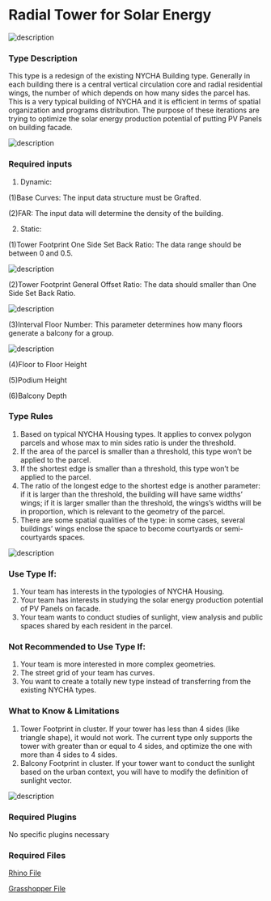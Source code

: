 # Radial Tower for Solar Energy

![description](https://github.com/YuanEleanorLiu/XIM-GSAPP-Fa20/raw/main/src/images/P-XIM%20-%20MAIN%20PHOTO.jpg)

### Type Description

This type is a redesign of the existing NYCHA Building type. Generally in each building there is a central vertical circulation core and radial residential wings, the number of which depends on how many sides the parcel has. This is a very typical building of NYCHA and it is efficient in terms of spatial organization and programs distribution. The purpose of these iterations are trying to optimize the solar energy production potential of putting PV Panels on building facade.

![description](https://github.com/YuanEleanorLiu/XIM-GSAPP-Fa20/raw/main/src/images/P-BATTERY.png)

### Required inputs

1. Dynamic:

(1)Base Curves: The input data structure must be Grafted.

(2)FAR: The input data will determine the density of the building.

2. Static:

(1)Tower Footprint One Side Set Back Ratio: The data range should be between 0 and 0.5.

![description](https://github.com/YuanEleanorLiu/XIM-GSAPP-Fa20/raw/main/src/images/P-XIM%20-%20SETBACK.jpg)

(2)Tower Footprint General Offset Ratio: The data should smaller than One Side Set Back Ratio.

![description](https://github.com/YuanEleanorLiu/XIM-GSAPP-Fa20/raw/main/src/images/P-XIM%20-%20OFFSET.jpg)

(3)Interval Floor Number: This parameter determines how many floors generate a balcony for a group.

![description](https://github.com/YuanEleanorLiu/XIM-GSAPP-Fa20/raw/main/src/images/P-XIM%20-%20Interval.jpg)

(4)Floor to Floor Height

(5)Podium Height

(6)Balcony Depth

### Type Rules

1. Based on typical NYCHA Housing types. It applies to convex polygon parcels and whose max to min sides ratio is under the threshold.
2. If the area of the parcel is smaller than a threshold, this type won’t be applied to the parcel.
3. If the shortest edge is smaller than a threshold, this type won’t be applied to the parcel.
4. The ratio of the longest edge to the shortest edge is another parameter: if it is larger than the threshold, the building will have same widths’ wings; if it is larger smaller than the threshold, the wings’s widths will be in proportion, which is relevant to the geometry of the parcel.
5. There are some spatial qualities of the type: in some cases, several buildings’ wings enclose the space to become courtyards or semi-courtyards spaces.


![description](https://github.com/l-cl3424/XIM-GSAPP-Fa20/blob/main/Radial_Tower/radialTower.jpg)

### Use Type If:

1. Your team has interests in the typologies of NYCHA Housing.
2. Your team has interests in studying the solar energy production potential of PV Panels on facade.
3. Your team wants to conduct studies of sunlight, view analysis and public spaces shared by each resident in the parcel.


### Not Recommended to Use Type If:

1. Your team is more interested in more complex geometries.
2. The street grid of your team has curves.
3. You want to create a totally new type instead of transferring from the existing NYCHA types.

### What to Know & Limitations

1. Tower Footprint in cluster. If your tower has less than 4 sides (like triangle shape), it would not work.
   The current type only supports the tower with greater than or equal to 4 sides, and optimize the one with more than 4 sides to 4 sides.
2. Balcony Footprint in cluster. If your tower want to conduct the sunlight based on the urban context, you will have to modify the definition of sunlight vector.

![description](https://github.com/YuanEleanorLiu/XIM-GSAPP-Fa20/raw/main/src/images/P-XIM%20-%204%20sides.jpg)


### Required Plugins

No specific plugins necessary

### Required Files

[Rhino File](https://github.com/YuanEleanorLiu/XIM-GSAPP-Fa20/raw/main/src/types/Tower_with_Balconies/Tower%20with%20Balconies%20for%20Optimal%20Daylight.3dm)

[Grasshopper File](https://github.com/YuanEleanorLiu/XIM-GSAPP-Fa20/raw/main/src/types/Tower_with_Balconies/Tower%20with%20Balconies%20for%20Optimal%20Daylight.gh)
